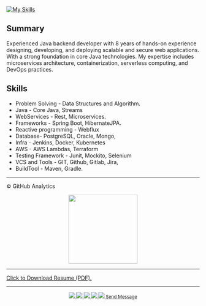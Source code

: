 [![My Skills](https://skillicons.dev/icons?i=java,spring,aws,idea&theme=dark)](https://skillicons.dev)

## Summary
Experienced Java backend developer with 8 years of hands-on experience designing, developing, and deploying scalable and secure web applications. With a strong foundation in core Java technologies. My expertise includes microservices architecture, containerization, serverless computing, and DevOps practices. 

## Skills
- Problem Solving - Data Structures and Algorithm.
- Java - Core Java, Streams
- WebServices - Rest, Microservices.
- Frameworks - Spring Boot, HibernateJPA.
- Reactive programming - Webflux
- Database- PostgreSQL, Oracle, Mongo, 
- Infra - Jenkins, Docker, Kubernetes
- AWS - AWS Lambdas, Terraform
- Testing Framework - Junit, Mockito, Selenium
- VCS and Tools - GIT, Github, Gitlab, Jira, 
- BuildTool - Maven, Gradle.


<hr>
⚙ GitHub Analytics 
<p align="center">
<a href="https://github.com/DarioCM">
  <img height="180em" src="https://github-readme-stats-eight-theta.vercel.app/api/top-langs/?username=DarioCM&layout=compact&langs_count=8&theme=nord"/>
</a>
</p>

<hr>
<a href="Resume-Carlos-Dario-Castaneda-Mendoza.pdf" download>Click to Download Resume (PDF).</a>

<hr>

<div id="badges" align="center"><small>
  <a href="https://www.linkedin.com/in/carlos-dario-casta%C3%B1eda-mendoza-12735925/">
    <img src="https://img.shields.io/badge/Linkedin-0077B5?style=for-the-badge&logo=Linkedin&logoColor=ffffff">
  </a>
  <a href="mailto:dario20049@gmail.com">
    <img src="https://img.shields.io/badge/Gmail-D44638?style=for-the-badge&logo=gmail&logoColor=ffffff">
  </a>
  <a href="https://medium.com/@dario_85947">
    <img src="https://img.shields.io/badge/Medium-000000?style=for-the-badge&logo=Medium">
  </a>
  <a href="https://leetcode.com/u/DarioCM/">
    <img src="https://img.shields.io/badge/LeetCode-000000?style=for-the-badge&logo=LeetCode&logoColor=#d16c06">
  </a>
  <a href="https://github.com/DarioCM/">
    <img src="https://img.shields.io/badge/GitHub-000000?style=for-the-badge&logo=GitHub&logoColor=#d16c06">
  </a>
  <a href="https://api.whatsapp.com/send?phone=525585324557">Send Message</a>
</small>
</div>
